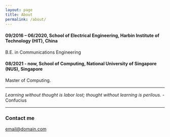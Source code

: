 ```yaml
---
layout: page
title: About
permalink: /about/
---
```


#### 09/2016 – 06/2020, School of Electrical Engineering, Harbin Institute of Technology (HIT), China  
  B.E. in Communications Engineering  
#### 08/2021 - now, School of Computing, National University of Singapore (NUS), Singapore  
  Master of Computing. 
  
  
  
----
_Learning without thought is labor lost; thought without learning is perilous._  \- Confucius

----
  

  
  
### Contact me

[email@domain.com](mailto:yanzehong1101@outlook.com)

